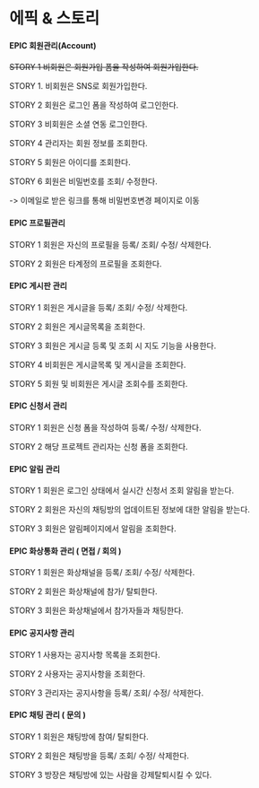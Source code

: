 # 에픽 & 스토리

#### EPIC  회원관리(Account)

~~STORY 1 비회원은 회원가입 폼을 작성하여 회원가입한다.~~

STORY 1. 비회원은 SNS로 회원가입한다.

STORY 2 회원은 로그인 폼을 작성하여 로그인한다.

STORY 3 비회원은 소셜 연동 로그인한다.

STORY 4 관리자는 회원 정보를 조회한다.

STORY 5 회원은 아이디를 조회한다.

STORY 6 회원은 비밀번호를 조회/ 수정한다. 

-> 이메일로 받은 링크를 통해 비밀번호변경 페이지로 이동



#### EPIC  프로필관리

STORY 1 회원은 자신의 프로필을 등록/ 조회/ 수정/ 삭제한다.

STORY 2 회원은 타계정의 프로필을 조회한다.



#### EPIC 게시판 관리

STORY 1 회원은 게시글을 등록/ 조회/ 수정/ 삭제한다.

STORY 2 회원은 게시글목록을 조회한다.

STORY 3 회원은 게시글 등록 및 조회 시 지도 기능을 사용한다.

STORY 4 비회원은 게시글목록 및 게시글을 조회한다.

STORY 5 회원 및 비회원은 게시글 조회수를 조회한다.



#### EPIC 신청서 관리

STORY 1 회원은 신청 폼을 작성하여 등록/ 수정/ 삭제한다.

STORY 2 해당 프로젝트 관리자는 신청 폼을 조회한다.



#### EPIC 알림 관리

STORY 1 회원은 로그인 상태에서 실시간 신청서 조회 알림을 받는다.

STORY 2 회원은 자신의 채팅방의 업데이트된 정보에 대한 알림을 받는다.

STORY 3 회원은 알림페이지에서 알림을 조회한다.



#### EPIC  화상통화 관리 ( 면접 / 회의 )

STORY 1 회원은 화상채널을 등록/ 조회/ 수정/ 삭제한다.

STORY 2 회원은 화상채널에 참가/ 탈퇴한다.

STORY 3 회원은 화상채널에서 참가자들과 채팅한다.



#### EPIC  공지사항 관리

 STORY 1 사용자는 공지사항 목록을 조회한다.

STORY 2  사용자는 공지사항을 조회한다.

STORY 3 관리자는 공지사항을 등록/ 조회/ 수정/ 삭제한다.



#### EPIC  채팅 관리 ( 문의 )

STORY 1 회원은 채팅방에 참여/ 탈퇴한다.

STORY 2 회원은 채팅방을 등록/ 조회/ 수정/ 삭제한다.

STORY 3 방장은 채팅방에 있는 사람을 강제탈퇴시킬 수 있다.











